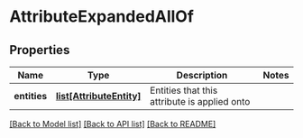 # AttributeExpandedAllOf

## Properties
Name | Type | Description | Notes
------------ | ------------- | ------------- | -------------
**entities** | [**list[AttributeEntity]**](AttributeEntity.md) | Entities that this attribute is applied onto | 

[[Back to Model list]](../README.md#documentation-for-models) [[Back to API list]](../README.md#documentation-for-api-endpoints) [[Back to README]](../README.md)


